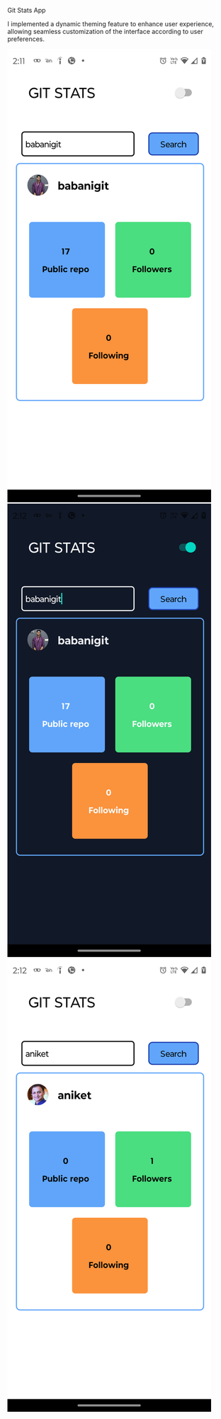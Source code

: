Git Stats App


 I implemented a dynamic theming feature to enhance user experience, allowing seamless customization of the interface according to user preferences.

![ss1](my-app/ss/ss1.png)
![ss2](my-app/ss/ss2.png)
![ss3](my-app/ss/ss3.png)
